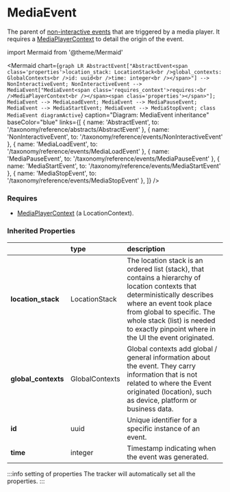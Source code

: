 # MediaEvent

The parent of [non-interactive events](/taxonomy/reference/events/NonInteractiveEvent.md) that are triggered by a media player. It requires a [MediaPlayerContext](/taxonomy/reference/location-contexts/MediaPlayerContext) to detail the origin of the event.

import Mermaid from '@theme/Mermaid'

<Mermaid chart={`
    graph LR
      AbstractEvent["AbstractEvent<span class='properties'>location_stack: LocationStack<br />global_contexts: GlobalContexts<br />id: uuid<br />time: integer<br /></span>"] --> NonInteractiveEvent;
      NonInteractiveEvent -->       MediaEvent["MediaEvent<span class='requires_context'>requires:<br />MediaPlayerContext<br /></span><span class='properties'></span>"];
      MediaEvent --> MediaLoadEvent;
      MediaEvent --> MediaPauseEvent;
      MediaEvent --> MediaStartEvent;
      MediaEvent --> MediaStopEvent;
    class MediaEvent diagramActive
  `}
  caption="Diagram: MediaEvent inheritance"
  baseColor="blue"
  links={[
{ name: 'AbstractEvent', to: '/taxonomy/reference/abstracts/AbstractEvent' }, { name: 'NonInteractiveEvent', to: '/taxonomy/reference/events/NonInteractiveEvent' }, { name: 'MediaLoadEvent', to: '/taxonomy/reference/events/MediaLoadEvent' }, { name: 'MediaPauseEvent', to: '/taxonomy/reference/events/MediaPauseEvent' }, { name: 'MediaStartEvent', to: '/taxonomy/reference/events/MediaStartEvent' }, { name: 'MediaStopEvent', to: '/taxonomy/reference/events/MediaStopEvent' },   ]}
/>

### Requires

* [MediaPlayerContext](../location-contexts/MediaPlayerContext.md) (a LocationContext).

### Inherited Properties

|                      | type           | description                                                                                                                                                                                                                                                                  |
|:---------------------|:---------------|:-----------------------------------------------------------------------------------------------------------------------------------------------------------------------------------------------------------------------------------------------------------------------------|
| **location\_stack**  | LocationStack  | The location stack is an ordered list (stack), that contains a hierarchy of location contexts that deterministically describes where an event took place from global to specific. The whole stack (list) is needed to exactly pinpoint where in the UI the event originated. |
| **global\_contexts** | GlobalContexts | Global contexts add global / general information about the event. They carry information that is not related to where the Event originated (location), such as device, platform or business data.                                                                            |
| **id**               | uuid           | Unique identifier for a specific instance of an event.                                                                                                                                                                                                                       |
| **time**             | integer        | Timestamp indicating when the event was generated.                                                                                                                                                                                                                           |

:::info setting of properties
The tracker will automatically set all the properties.
:::
